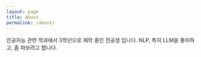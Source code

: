 ```yaml
---
layout: page
title: About
permalink: /about/
---
```


인공지능 관련 학과에서 3학년으로 재학 중인 전공생 입니다.
NLP, 특히 LLM을 좋아하고, 좀 파보려고 합니다.
